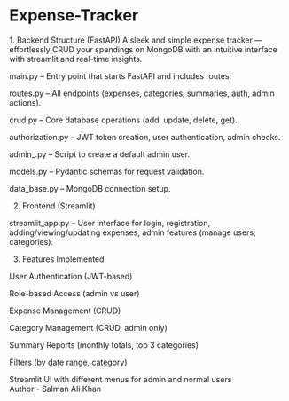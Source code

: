 # Expense-Tracker
<p>1. Backend Structure (FastAPI)
A sleek and simple expense tracker — effortlessly CRUD your spendings on MongoDB with an intuitive interface with streamlit and real-time insights.

main.py – Entry point that starts FastAPI and includes routes.

routes.py – All endpoints (expenses, categories, summaries, auth, admin actions).

crud.py – Core database operations (add, update, delete, get).

authorization.py – JWT token creation, user authentication, admin checks.

admin_.py – Script to create a default admin user.

models.py – Pydantic schemas for request validation.

data_base.py – MongoDB connection setup.

2. Frontend (Streamlit)

streamlit_app.py – User interface for login, registration, adding/viewing/updating expenses, admin features (manage users, categories).

3. Features Implemented

User Authentication (JWT-based)

Role-based Access (admin vs user)

Expense Management (CRUD)

Category Management (CRUD, admin only)

Summary Reports (monthly totals, top 3 categories)

Filters (by date range, category)

Streamlit UI with different menus for admin and normal users</pr>
<br>
Author - Salman Ali Khan